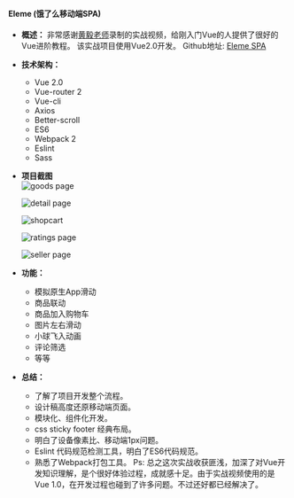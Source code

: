 #### Eleme (饿了么移动端SPA)
- **概述：**
     非常感谢[黄毅老师](https://github.com/ustbhuangyi/vue-sell)录制的实战视频，给刚入门Vue的人提供了很好的Vue进阶教程。
     该实战项目使用Vue2.0开发。
     Github地址: [Eleme SPA](https://github.com/Eval0day7/StudyEleme)
- **技术架构：**
     - Vue 2.0
     - Vue-router 2
     - Vue-cli
     - Axios
     - Better-scroll
     - ES6
     - Webpack 2
     - Eslint 
     - Sass
- **项目截图**  
     ![goods page](http://upload-images.jianshu.io/upload_images/4310465-423726fc076795f5.png?imageMogr2/auto-orient/strip%7CimageView2/2/w/1240)

   ![detail page](http://upload-images.jianshu.io/upload_images/4310465-3f7137d4f943b0e9.png?imageMogr2/auto-orient/strip%7CimageView2/2/w/1240)

   ![shopcart ](http://upload-images.jianshu.io/upload_images/4310465-f3697cfaf109b86d.png?imageMogr2/auto-orient/strip%7CimageView2/2/w/1240)

   ![ratings page](http://upload-images.jianshu.io/upload_images/4310465-8220655f92cde2cd.png?imageMogr2/auto-orient/strip%7CimageView2/2/w/1240)
  
   ![seller page](http://upload-images.jianshu.io/upload_images/4310465-58bb2a7995bf12cc.png?imageMogr2/auto-orient/strip%7CimageView2/2/w/1240)

- **功能：**
     - 模拟原生App滑动
     - 商品联动
     - 商品加入购物车
     - 图片左右滑动
     - 小球飞入动画
     - 评论筛选
     - 等等

- **总结：**
     -  了解了项目开发整个流程。
     - 设计稿高度还原移动端页面。
     - 模块化、组件化开发。
     - css sticky footer 经典布局。
     - 明白了设备像素比、移动端1px问题。
     - Eslint 代码规范检测工具，明白了ES6代码规范。
     - 熟悉了Webpack打包工具。
     Ps: 总之这次实战收获匪浅，加深了对Vue开发知识理解，是个很好体验过程，成就感十足。由于实战视频使用的是Vue 1.0，在开发过程也碰到了许多问题。不过还好都已经解决了。
